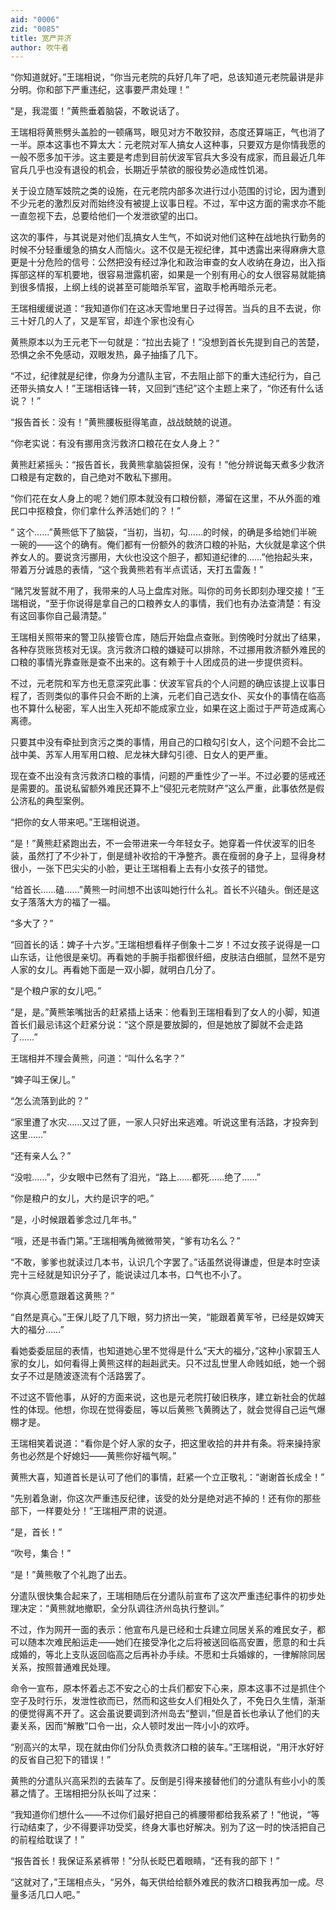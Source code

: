 ```yaml
---
aid: "0006"
zid: "0085"
title: 宽严并济
author: 吹牛者
---
```


“你知道就好。”王瑞相说，“你当元老院的兵好几年了吧，总该知道元老院最讲是非分明。你和部下严重违纪，这事要严肃处理！”

“是，我混蛋！”黄熊垂着脑袋，不敢说话了。

王瑞相将黄熊劈头盖脸的一顿痛骂，眼见对方不敢狡辩，态度还算端正，气也消了一半。原本这事也不算太大：元老院对军人搞女人这种事，只要双方是你情我愿的一般不愿多加干涉。这主要是考虑到目前伏波军官兵大多没有成家，而且最近几年官兵几乎也没有退役的机会，长期近乎禁欲的服役势必造成性饥渴。

关于设立随军妓院之类的设施，在元老院内部多次进行过小范围的讨论，因为遭到不少元老的激烈反对而始终没有被提上议事日程。不过，军中这方面的需求亦不能一直忽视下去，总要给他们一个发泄欲望的出口。

这次的事件，与其说是对他们乱搞女人生气，不如说对他们这种在战地执行勤务的时候不分轻重缓急的搞女人而恼火。这不仅是无视纪律，其中透露出来得麻痹大意更是十分危险的信号：公然把没有经过净化和政治审查的女人收纳在身边，出入指挥部这样的军机要地，很容易泄露机密，如果是一个别有用心的女人很容易就能搞到很多情报，上纲上线的说甚至可能暗杀军官，盗取手枪再暗杀元老。

王瑞相缓缓说道：“我知道你们在这冰天雪地里日子过得苦。当兵的且不去说，你三十好几的人了，又是军官，却连个家也没有心

黄熊原本以为王元老下一句就是：“拉出去毙了！”没想到首长先提到自己的苦楚，恐惧之余不免感动，双眼发热，鼻子抽搐了几下。

“不过，纪律就是纪律，你身为分遣队主官，不去阻止部下的重大违纪行为，自己还带头搞女人！”王瑞相话锋一转，又回到“违纪”这个主题上来了，“你还有什么话说？！”

“报告首长：没有！”黄熊腰板挺得笔直，战战兢兢的说道。

“你老实说：有没有挪用贪污救济口粮花在女人身上？”

黄熊赶紧摇头：“报告首长，我黄熊拿脑袋担保，没有！”他分辨说每天煮多少救济口粮是有定数的，自己绝对不敢私下挪用。

“你们花在女人身上的呢？她们原本就没有口粮份额，滞留在这里，不从外面的难民口中抠粮食，你们拿什么养活她们的？！”

“
这个……”黄熊低下了脑袋，“当初，当初，勾……的时候，的确是多给她们半碗一碗的——这个的确有。俺们都有一份额外的救济口粮的补贴，大伙就是拿这个供养女人的。要说贪污挪用，大伙也没这个胆子，都知道纪律的……”他抬起头来，带着万分诚恳的表情，“这个我黄熊若有半点谎话，天打五雷轰！”

“赌咒发誓就不用了，我带来的人马上盘库对账。叫你的司务长即刻办理交接！”王瑞相说，“至于你说得是拿自己的口粮养女人的事情，我们也有办法查清楚：有没有这回事你自己最清楚。”

王瑞相关照带来的警卫队接管仓库，随后开始盘点查账。到傍晚时分就出了结果，各种存货账货核对无误。贪污救济口粮的嫌疑可以排除，不过挪用救济额外难民的口粮的事情光靠查账是查不出来的。这有赖于十人团成员的进一步提供资料。

不过，元老院和军方也无意深究此事：伏波军官兵的个人问题的确应该提上议事日程了，否则类似的事件只会不断的上演，元老们自己选女仆、买女仆的事情在临高也不算什么秘密，军人出生入死却不能成家立业，如果在这上面过于严苛造成离心离德。

只要其中没有牵扯到贪污之类的事情，用自己的口粮勾引女人，这个问题不会比二战中美、苏军人用军用口粮、尼龙袜大肆勾引德、日女人的更严重。

现在查不出没有贪污救济口粮的事情，问题的严重性少了一半。不过必要的惩戒还是需要的。虽说私留额外难民还算不上“侵犯元老院财产”这么严重，此事依然是假公济私的典型案例。

“把你的女人带来吧。”王瑞相说道。

“是！”黄熊赶紧跑出去，不一会带进来一今年轻女子。她穿着一件伏波军的旧冬装，虽然打了不少补丁，倒是缝补收拾的干净整齐。裹在瘦弱的身子上，显得身材很小，一张下巴尖尖的小脸，更让王瑞相看上去有小女孩子的错觉。

“给首长……磕……”黄熊一时间想不出该叫她行什么礼。首长不兴磕头。倒还是这女子落落大方的福了一福。

“多大了？”

“回首长的话：婢子十六岁。”王瑞相想看样子倒象十二岁！不过女孩子说得是一口山东话，让他很是亲切。再看她的手腕手指都很纤细，皮肤洁白细腻，显然不是穷人家的女儿。再看她下面是一双小脚，就明白几分了。

“是个粮户家的女儿吧。”

“是，是。”黄熊笨嘴拙舌的赶紧插上话来：他看到王瑞相看到了女人的小脚，知道首长们最忌讳这个赶紧分说：“这个原是要放脚的，但是她放了脚就不会走路了……”

王瑞相并不理会黄熊，问道：“叫什么名字？”

“婢子叫王保儿。”

“怎么流落到此的？”

“家里遭了水灾……又过了匪，一家人只好出来逃难。听说这里有活路，才投奔到这里……”

“还有亲人么？”

“没啦……”，少女眼中已然有了泪光，“路上……都死……绝了……”

“你是粮户的女儿，大约是识字的吧。”

“是，小时候跟着爹念过几年书。”

“哦，还是书香门第。”王瑞相嘴角微微带笑，“爹有功名么？”

“不敢，爹爹也就读过几本书，认识几个字罢了。”话虽然说得谦虚，但是本时空读完十三经就是知识分子了，能说读过几本书，口气也不小了。

“你真心愿意跟着这黄熊？”

“自然是真心。”王保儿眨了几下眼，努力挤出一笑，“能跟着黄军爷，已经是奴婢天大的福分……”

看她委委屈屈的表情，也知道她心里不觉得是什么“天大的福分，”这种小家碧玉人家的女儿，如何看得上黄熊这样的赳赳武夫。只不过乱世里人命贱如纸，她一个弱女子不过是随波逐流有个活路罢了。

不过这不管他事，从好的方面来说，这也是元老院打破旧秩序，建立新社会的优越性的体现。他想，你现在觉得委屈，等以后黄熊飞黄腾达了，就会觉得自己运气爆棚才是。

王瑞相笑着说道：“看你是个好人家的女子，把这里收拾的井井有条。将来操持家务也必然是个好媳妇——黄熊你好福气啊。”

黄熊大喜，知道首长是认可了他们的事情，赶紧一个立正敬礼：“谢谢首长成全！”

“先别着急谢，你这次严重违反纪律，该受的处分是绝对逃不掉的！还有你的那些部下，一样要处分！”王瑞相严肃的说道。

“是，首长！”

“吹号，集合！”

“是！”黄熊敬了个礼跑了出去。

分遣队很快集合起来了，王瑞相随后在分遣队前宣布了这次严重违纪事件的初步处理决定：“黄熊就地撤职，全分队调往济州岛执行整训。”

不过，作为网开一面的表示：他宣布凡是已经和士兵建立同居关系的难民女子，都可以随本次难民船运走——她们在接受净化之后将被送回临高安置，愿意的和士兵成婚的，等北上支队返回临高之后再补办手续。不愿和士兵婚嫁的，一律解除同居关系，按照普通难民处理。

命令一宣布，原本怀着忐忑不安之心的士兵们都安下心来，原本这事不过是抓住个空子及时行乐，发泄性欲而已，然而和这些女人们相处久了，不免日久生情，渐渐的便觉得离不开了。这会虽说要调到济州岛去“整训，”但是首长也承认了他们的夫妻关系，因而“解散”口令一出，众人顿时发出一阵小小的欢呼。

“别高兴的太早，现在就由你们分队负责救济口粮的装车。”王瑞相说，“用汗水好好的反省自己犯下的错误！”

黄熊的分遣队兴高采烈的去装车了。反倒是引得来接替他们的分遣队有些小小的羡慕之情了。王瑞相把分队长叫了过来：

“我知道你们想什么——不过你们最好把自己的裤腰带都给我系紧了！”他说，“等行动结束了，少不得要评功受奖，终身大事也好解决。别为了这一时的快活把自己的前程给耽误了！”

“报告首长！我保证系紧裤带！”分队长眨巴着眼睛，“还有我的部下！”

“这就对了，”王瑞相点头，“另外，每天供给给额外难民的救济口粮我再加一成。尽量多活几口人吧。”
